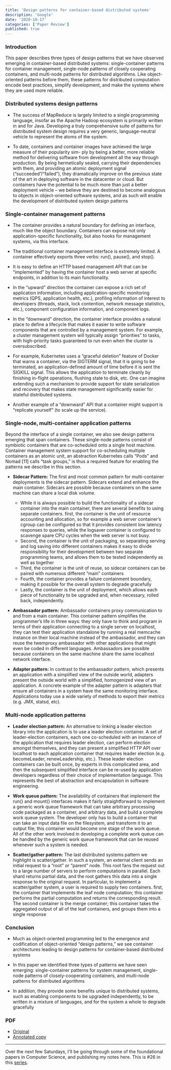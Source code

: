 ```yaml
---
title: 'Design patterns for container-based distributed systems'
description: 'Google'
date: '2020-10-17'
categories: ['Paper Review']
published: true
---
```


### Introduction

This paper describes three types of design patterns that we have observed emerging in container-based distributed systems: single-container patterns for container management, single-node patterns of closely cooperating containers, and multi-node patterns for distributed algorithms. Like object-oriented patterns before them, these patterns for distributed computation encode best practices, simplify development, and make the systems where they are used more reliable.

### Distributed systems design patterns

- The success of MapReduce is largely limited to a single programming language, insofar as the Apache Hadoop ecosystem is primarily written in and for Java. Developing a truly comprehensive suite of patterns for distributed system design requires a very generic, language-neutral vehicle to represent the atoms of the system.

- To date, containers and container images have achieved the large measure of their popularity sim- ply by being a better, more reliable method for delivering software from development all the way through production. By being hermetically sealed, carrying their dependencies with them, and providing an atomic deployment signal (“succeeded”/“failed”), they dramatically improve on the previous state of the art in deploying software in the datacenter or cloud. But containers have the potential to be much more than just a better deployment vehicle – we believe they are destined to become analogous to objects in object-oriented software systems, and as such will enable the development of distributed system design patterns

### Single-container management patterns

- The container provides a natural boundary for defining an interface, much like the object boundary. Containers can expose not only application-specific functionality, but also hooks for management systems, via this interface.

- The traditional container management interface is extremely limited. A container effectively exports three verbs: run(), pause(), and stop().

- It is easy to define an HTTP based management API that can be “implemented” by having the container host a web server at specific endpoints, in addition to its main functionality.

- In the “upward” direction the container can expose a rich set of application information, including application-specific monitoring metrics (QPS, application health, etc.), profiling information of interest to developers (threads, stack, lock contention, network message statistics, etc.), component configuration information, and component logs.

- In the “downward” direction, the container interface provides a natural place to define a lifecycle that makes it easier to write software components that are controlled by a management system. For example, a cluster management system will typically assign “priorities” to tasks, with high-priority tasks guaranteed to run even when the cluster is oversubscribed.

- For example, Kubernetes uses a “graceful deletion” feature of Docker that warns a container, via the SIGTERM signal, that it is going to be terminated, an application-defined amount of time before it is sent the SIGKILL signal. This allows the application to terminate cleanly by finishing in-ﬂight operations, ﬂushing state to disk, etc. One can imagine extending such a mechanism to provide support for state serialization and recovery that makes state management significantly easier for stateful distributed systems.

- Another example of a “downward” API that a container might support is “replicate yourself” (to scale up the service).

### Single-node, multi-container application patterns

Beyond the interface of a single container, we also see design patterns emerging that span containers. These single-node patterns consist of symbiotic containers that are co-scheduled onto a single host machine. Container management system support for co-scheduling multiple containers as an atomic unit, an abstraction Kubernetes calls “Pods” and Nomad [11] calls “task groups,” is thus a required feature for enabling the patterns we describe in this section.

- **Sidecar Pattern:** The first and most common pattern for multi-container deployments is the sidecar pattern. Sidecars extend and enhance the main container. Sidecars are possible because containers on the same machine can share a local disk volume. 
    - While it is always possible to build the functionality of a sidecar container into the main container, there are several benefits to using separate containers. first, the container is the unit of resource accounting and allocation, so for example a web server container’s cgroup can be configured so that it provides consistent low latency responses to queries, while the logsaver container is configured to scavenge spare CPU cycles when the web server is not busy.
    - Second, the container is the unit of packaging, so separating serving and log saving into different containers makes it easy to divide responsibility for their development between two separate programming teams, and allows them to be tested independently as well as together
    - Third, the container is the unit of reuse, so sidecar containers can be paired with numerous different “main” containers
    - Fourth, the container provides a failure containment boundary, making it possible for the overall system to degrade gracefully
    - Lastly, the container is the unit of deployment, which allows each piece of functionality to be upgraded and, when necessary, rolled back, independently.

- **Ambassador pattern:** Ambassador containers proxy communication to and from a main container. This container pattern simplifies the programmer’s life in three ways: they only have to think and program in terms of their application connecting to a single server on localhost, they can test their application standalone by running a real memcache instance on their local machine instead of the ambassador, and they can reuse the twemproxy ambassador with other applications that might even be coded in different languages. Ambassadors are possible because containers on the same machine share the same localhost network interface.


- **Adapter pattern:** In contrast to the ambassador pattern, which presents an application with a simplified view of the outside world, adapters present the outside world with a simplified, homogenized view of an application. A concrete example of the adapter pattern is adapters that ensure all containers in a system have the same monitoring interface. Applications today use a wide variety of methods to export their metrics (e.g. JMX, statsd, etc).

### Multi-node application patterns

- **Leader election pattern:** An alternative to linking a leader election library into the application is to use a leader election container. A set of leader-election containers, each one co-scheduled with an instance of the application that requires leader election, can perform election amongst themselves, and they can present a simplified HTTP API over localhost to each application container that requires leader election (e.g. becomeLeader, renewLeadership, etc.). These leader election containers can be built once, by experts in this complicated area, and then the subsequent simplified interface can be re-used by application developers regardless of their choice of implementation language. This represents the best of abstraction and encapsulation in software engineering.

- **Work queue pattern:** The availability of containers that implement the run() and mount() interfaces makes it fairly straightforward to implement a generic work queue framework that can take arbitrary processing code packaged as a container, and arbitrary data, and build a complete work queue system. The developer only has to build a container that can take an input data file on the filesystem, and transform it to an output file; this container would become one stage of the work queue. All of the other work involved in developing a complete work queue can be handled by the generic work queue framework that can be reused whenever such a system is needed.

- **Scatter/gather pattern:** The last distributed systems pattern we highlight is scatter/gather. In such a system, an external client sends an initial request to a “root” or “parent” node. This root fans the request out to a large number of servers to perform computations in parallel. Each shard returns partial data, and the root gathers this data into a single response to the original request. In particular, to implement a scatter/gather system, a user is required to supply two containers. first, the container that implements the leaf node computation; this container performs the partial computation and returns the corresponding result. The second container is the merge container; this container takes the aggregated output of all of the leaf containers, and groups them into a single response

### Conclusion

- Much as object-oriented programming led to the emergence and codification of object-oriented “design patterns,” we see container architectures leading to design patterns for container-based distributed systems

- In this paper we identified three types of patterns we have seen emerging: single-container patterns for system management, single-node patterns of closely-cooperating containers, and multi-node patterns for distributed algorithms

- In addition, they provide some benefits unique to distributed systems, such as enabling components to be upgraded independently, to be written in a mixture of languages, and for the system a whole to degrade gracefully

### PDF

- [Original](https://static.googleusercontent.com/media/research.google.com/en//pubs/archive/45406.pdf)
- [Annotated copy](./design-patterns-containers-annotated.pdf)

---

Over the next few Saturdays, I'll be going through some of the foundational papers in Computer Science, and publishing my notes here. This is #26 in this [series](https://anantjain.dev/#paper-reviews).
